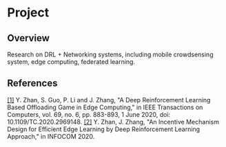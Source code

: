 # Project
## Overview
Research on DRL + Networking systems, including mobile crowdsensing system, edge computing, federated learning.
## References
[[1]](https://ieeexplore.ieee.org/document/8967118) Y. Zhan, S. Guo, P. Li and J. Zhang, "A Deep Reinforcement Learning Based Offloading Game in Edge Computing," in IEEE Transactions on Computers, vol. 69, no. 6, pp. 883-893, 1 June 2020, doi: 10.1109/TC.2020.2969148.
[[2]](https://infocom2020.ieee-infocom.org/accepted-paper-list-main-conference) Y. Zhan, J. Zhang, "An Incentive Mechanism Design for Efficient Edge Learning by Deep Reinforcement Learning Approach," in INFOCOM 2020.
